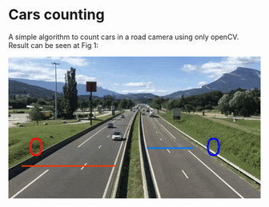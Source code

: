 # Cars counting

A simple algorithm to count cars in a road camera using only openCV.
Result can be seen at Fig 1:

![](./results.gif)
